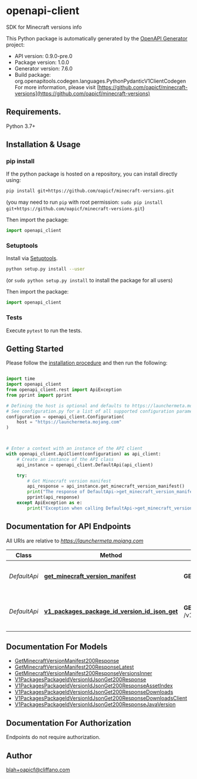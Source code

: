 # openapi-client
SDK for Minecraft versions info

This Python package is automatically generated by the [OpenAPI Generator](https://openapi-generator.tech) project:

- API version: 0.9.0-pre.0
- Package version: 1.0.0
- Generator version: 7.6.0
- Build package: org.openapitools.codegen.languages.PythonPydanticV1ClientCodegen
For more information, please visit [https://github.com/oapicf/minecraft-versions](https://github.com/oapicf/minecraft-versions)

## Requirements.

Python 3.7+

## Installation & Usage
### pip install

If the python package is hosted on a repository, you can install directly using:

```sh
pip install git+https://github.com/oapicf/minecraft-versions.git
```
(you may need to run `pip` with root permission: `sudo pip install git+https://github.com/oapicf/minecraft-versions.git`)

Then import the package:
```python
import openapi_client
```

### Setuptools

Install via [Setuptools](http://pypi.python.org/pypi/setuptools).

```sh
python setup.py install --user
```
(or `sudo python setup.py install` to install the package for all users)

Then import the package:
```python
import openapi_client
```

### Tests

Execute `pytest` to run the tests.

## Getting Started

Please follow the [installation procedure](#installation--usage) and then run the following:

```python

import time
import openapi_client
from openapi_client.rest import ApiException
from pprint import pprint

# Defining the host is optional and defaults to https://launchermeta.mojang.com
# See configuration.py for a list of all supported configuration parameters.
configuration = openapi_client.Configuration(
    host = "https://launchermeta.mojang.com"
)



# Enter a context with an instance of the API client
with openapi_client.ApiClient(configuration) as api_client:
    # Create an instance of the API class
    api_instance = openapi_client.DefaultApi(api_client)

    try:
        # Get Minecraft version manifest
        api_response = api_instance.get_minecraft_version_manifest()
        print("The response of DefaultApi->get_minecraft_version_manifest:\n")
        pprint(api_response)
    except ApiException as e:
        print("Exception when calling DefaultApi->get_minecraft_version_manifest: %s\n" % e)

```

## Documentation for API Endpoints

All URIs are relative to *https://launchermeta.mojang.com*

Class | Method | HTTP request | Description
------------ | ------------- | ------------- | -------------
*DefaultApi* | [**get_minecraft_version_manifest**](docs/DefaultApi.md#get_minecraft_version_manifest) | **GET** /mc/game/version_manifest.json | Get Minecraft version manifest
*DefaultApi* | [**v1_packages_package_id_version_id_json_get**](docs/DefaultApi.md#v1_packages_package_id_version_id_json_get) | **GET** /v1/packages/{packageId}/{versionId}.json | Get Minecraft version package details


## Documentation For Models

 - [GetMinecraftVersionManifest200Response](docs/GetMinecraftVersionManifest200Response.md)
 - [GetMinecraftVersionManifest200ResponseLatest](docs/GetMinecraftVersionManifest200ResponseLatest.md)
 - [GetMinecraftVersionManifest200ResponseVersionsInner](docs/GetMinecraftVersionManifest200ResponseVersionsInner.md)
 - [V1PackagesPackageIdVersionIdJsonGet200Response](docs/V1PackagesPackageIdVersionIdJsonGet200Response.md)
 - [V1PackagesPackageIdVersionIdJsonGet200ResponseAssetIndex](docs/V1PackagesPackageIdVersionIdJsonGet200ResponseAssetIndex.md)
 - [V1PackagesPackageIdVersionIdJsonGet200ResponseDownloads](docs/V1PackagesPackageIdVersionIdJsonGet200ResponseDownloads.md)
 - [V1PackagesPackageIdVersionIdJsonGet200ResponseDownloadsClient](docs/V1PackagesPackageIdVersionIdJsonGet200ResponseDownloadsClient.md)
 - [V1PackagesPackageIdVersionIdJsonGet200ResponseJavaVersion](docs/V1PackagesPackageIdVersionIdJsonGet200ResponseJavaVersion.md)


<a id="documentation-for-authorization"></a>
## Documentation For Authorization

Endpoints do not require authorization.


## Author

blah+oapicf@cliffano.com


